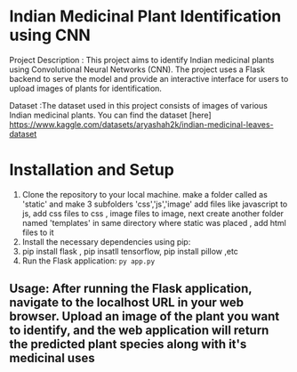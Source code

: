 # Indian Medicinal Plant Identification using CNN
Project Description : This project aims to identify Indian medicinal plants using Convolutional Neural Networks (CNN). The project uses a Flask backend to serve the model and provide an interactive interface for users to upload images of plants for identification.  

 Dataset :The dataset used in this project consists of images of various Indian medicinal plants. You can find the dataset [here]  
https://www.kaggle.com/datasets/aryashah2k/indian-medicinal-leaves-dataset

# Installation and Setup
1. Clone the repository to your local machine.
   make a folder  called as 'static' and make 3 subfolders 'css','js','image' add files like javascript to js, add css files to css , image files to image, next create another folder named 'templates' in  same 
   directory where static was placed , add html files to it
3. Install the necessary dependencies using pip:
4. pip install flask , pip insatll tensorflow, pip install pillow ,etc
5. Run the Flask application:     ``` py app.py     ```

## Usage: After running the Flask application, navigate to the localhost URL in your web browser. Upload an image of the plant you want to identify, and the web application will return the predicted plant species along with it's medicinal uses
